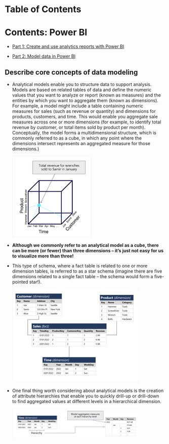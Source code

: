 
# Table of Contents 

# Contents: Power BI

  * [Part 1: Create and use analytics reports with Power BI](https://learn.microsoft.com/en-us/training/paths/create-use-analytics-reports-power-bi/)

  * [Part 2: Model data in Power BI](https://learn.microsoft.com/en-us/training/paths/model-power-bi/)

## 























































## Describe core concepts of data modeling

- Analytical models enable you to structure data to support analysis. Models are based on related tables of data and define the numeric values that you want to analyze or report (known as measures) and the entities by which you want to aggregate them (known as dimensions). For example, a model might include a table containing numeric measures for sales (such as revenue or quantity) and dimensions for products, customers, and time. This would enable you aggregate sale measures across one or more dimensions (for example, to identify total revenue by customer, or total items sold by product per month). Conceptually, the model forms a multidimensional structure, which is commonly referred to as a cube, in which any point where the dimensions intersect represents an aggregated measure for those dimensions.)

    <img src="notes/cube.png" alt="package" width="250"/>

- **Although we commonly refer to an analytical model as a cube, there can be more (or fewer) than three dimensions – it’s just not easy for us to visualize more than three!**

- This type of schema, where a fact table is related to one or more dimension tables, is referred to as a star schema (imagine there are five dimensions related to a single fact table – the schema would form a five-pointed star!). 

    <img src="notes/star-schema.png" alt="package" width="400"/>

- One final thing worth considering about analytical models is the creation of attribute hierarchies that enable you to quickly drill-up or drill-down to find aggregated values at different levels in a hierarchical dimension. 

    <img src="notes/hierarchy.png" alt="package" width="400"/>